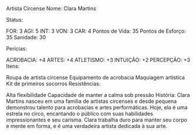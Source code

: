 Artista Circense
Nome: Clara Martins

Status:

FOR: 3
AGI: 5
INT: 3
VON: 3
CAR: 4
Pontos de Vida: 35
Pontos de Esforço: 35
Sanidade: 30

Perícias:

ACROBACIA: +4
ARTES: +4
ATLETISMO: +3
INTUIÇÃO: +2
PERCEPÇÃO: +3
Itens:

Roupa de artista circense
Equipamento de acrobacia
Maquiagem artística
Kit de primeiros socorros
Resistências:

Alta flexibilidade
Capacidade de manter a calma sob pressão
História:
Clara Martins nasceu em uma família de artistas circenses e desde pequena demonstrou talento para acrobacias e artes performáticas. Hoje, ela é uma estrela no circo, encantando o público com suas habilidades impressionantes e seu carisma. Clara trabalha duro para manter seu corpo e mente em forma, e é uma verdadeira artista dedicada à sua arte.
